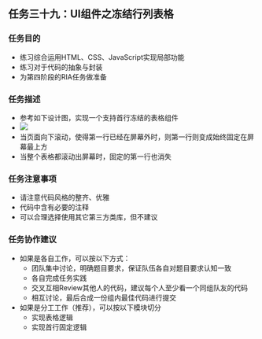 <h2>任务三十九：UI组件之冻结行列表格</h2>
<h3>任务目的</h3>
<ul>
	<li>练习综合运用HTML、CSS、JavaScript实现局部功能</li>
	<li>练习对于代码的抽象与封装</li>
	<li>为第四阶段的RIA任务做准备</li>
</ul>

<h3>任务描述</h3>
<ul>
	<li>参考如下设计图，实现一个支持首行冻结的表格组件</li>
	<li><img src="http://7xrp04.com1.z0.glb.clouddn.com/task_3_39_1.jpg"></li>
	<li>当页面向下滚动，使得第一行已经在屏幕外时，则第一行则变成始终固定在屏幕最上方</li>
	<li>当整个表格都滚动出屏幕时，固定的第一行也消失</li>
</ul>

<h3>任务注意事项</h3>
<ul>
	<li>请注意代码风格的整齐、优雅</li>
	<li>代码中含有必要的注释</li>
	<li>可以合理选择使用其它第三方类库，但不建议</li>
</ul>

<h3>任务协作建议</h3>
<ul>
	<li>如果是各自工作，可以按以下方式：
		<ul>
			<li>团队集中讨论，明确题目要求，保证队伍各自对题目要求认知一致</li>
			<li>各自完成任务实践</li>
			<li>交叉互相Review其他人的代码，建议每个人至少看一个同组队友的代码</li>
			<li>相互讨论，最后合成一份组内最佳代码进行提交</li>
		</ul>
	</li>
	<li>如果是分工工作（推荐），可以按以下模块切分
		<ul>
			<li>实现表格逻辑</li>
			<li>实现首行固定逻辑</li>
		</ul>
	</li>
</ul></div>
